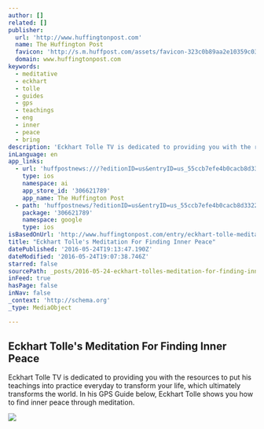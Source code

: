 ```yaml
---
author: []
related: []
publisher:
  url: 'http://www.huffingtonpost.com'
  name: The Huffington Post
  favicon: 'http://s.m.huffpost.com/assets/favicon-323c0b89aa2e10359c0389ac87254b1b.ico'
  domain: www.huffingtonpost.com
keywords:
  - meditative
  - eckhart
  - tolle
  - guides
  - gps
  - teachings
  - eng
  - inner
  - peace
  - bring
description: 'Eckhart Tolle TV is dedicated to providing you with the resources to put his teachings into practice everyday to transform your life, which ultimately transforms the world. In his GPS Guide below, Eckhart Tolle shows you how to find inner peace through meditation.'
inLanguage: en
app_links:
  - url: 'huffpostnews:///?editionID=us&entryID=us_55ccb7efe4b0cacb8d3322d1'
    type: ios
    namespace: ai
    app_store_id: '306621789'
    app_name: The Huffington Post
  - path: 'huffpostnews/?editionID=us&entryID=us_55ccb7efe4b0cacb8d3322d1'
    package: '306621789'
    namespace: google
    type: ios
isBasedOnUrl: 'http://www.huffingtonpost.com/entry/eckhart-tolle-meditation_us_55ccb7efe4b0cacb8d3322d1?utm_hp_ref=eckhart-tolle'
title: "Eckhart Tolle's Meditation For Finding Inner Peace"
datePublished: '2016-05-24T19:13:47.190Z'
dateModified: '2016-05-24T19:07:38.746Z'
starred: false
sourcePath: _posts/2016-05-24-eckhart-tolles-meditation-for-finding-inner-peace.md
inFeed: true
hasPage: false
inNav: false
_context: 'http://schema.org'
_type: MediaObject

---
```

<article style=""><h1>Eckhart Tolle's Meditation For Finding Inner Peace</h1><p>Eckhart Tolle TV is dedicated to providing you with the resources to put his teachings into practice everyday to transform your life, which ultimately transforms the world. In his GPS Guide below, Eckhart Tolle shows you how to find inner peace through meditation.</p><img src="http://img.huffingtonpost.com/asset/2000_1000/55d24b7d14000077002e31dc.jpeg" /></article>